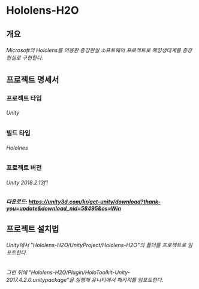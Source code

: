 # Hololens-H2O
## 개요
###### Microsoft의 Hololens를 이용한 증강현실 소프트웨어 프로젝트로 해양생태계를 증강현실로 구현한다.
## 프로젝트 명세서
### 프로젝트 타입
###### Unity
### 빌드 타입
###### Hololnes
### 프로젝트 버전
###### Unity 2018.2.13f1
##### 다운로드: https://unity3d.com/kr/get-unity/download?thank-you=update&download_nid=58495&os=Win
## 프로젝트 설치법
###### Unity에서 "Hololens-H2O/UnityProject/Hololens-H2O"의 폴더를 프로젝트로 임포트한다.
###### 그런 뒤에 "Hololens-H2O/Plugin/HoloToolkit-Unity-2017.4.2.0.unitypackage"을 실행해 유니티에서 패키지를 임포트한다.
